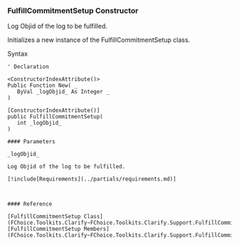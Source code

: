 ﻿### FulfillCommitmentSetup Constructor

Log Objid of the log to be fulfilled.

Initializes a new instance of the FulfillCommitmentSetup class.

Syntax

```vbnet
' Declaration

<ConstructorIndexAttribute()>
Public Function New( _
   ByVal _logObjid_ As Integer _
)

[ConstructorIndexAttribute()]
public FulfillCommitmentSetup( 
   int _logObjid_
)

#### Parameters

_logObjid_

Log Objid of the log to be fulfilled.

[!include[Requirements](../partials/requirements.md)]



#### Reference

[FulfillCommitmentSetup Class](FChoice.Toolkits.Clarify~FChoice.Toolkits.Clarify.Support.FulfillCommitmentSetup.md)  
[FulfillCommitmentSetup Members](FChoice.Toolkits.Clarify~FChoice.Toolkits.Clarify.Support.FulfillCommitmentSetup_members.md)